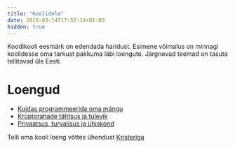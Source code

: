 ```yaml
---
title: "Koolidele"
date: 2018-03-14T17:52:14+01:00
hidden: true
---
```


Koodikooli eesmärk on edendada haridust. Esimene võimalus on minnagi koolidesse oma tarkust pakkuma läbi loengute. Järgnevad teemad on tasuta tellitavad üle Eesti.

# Loengud

- [Kuidas programmeerida oma mängu](/koolitunnid/programmeerida-oma-mangu)
- [Krüptorahade tähtsus ja tulevik](/koolitunnid/krypto-tahtsus-ja-tulevik)
- [Privaatsus, turvalisus ja ühiskond](/koolitunnid/privaatsus-turvalisus-ja-yhiskond)

Telli oma kooli loeng võttes ühendust [Kristeriga](https://krister.ee)